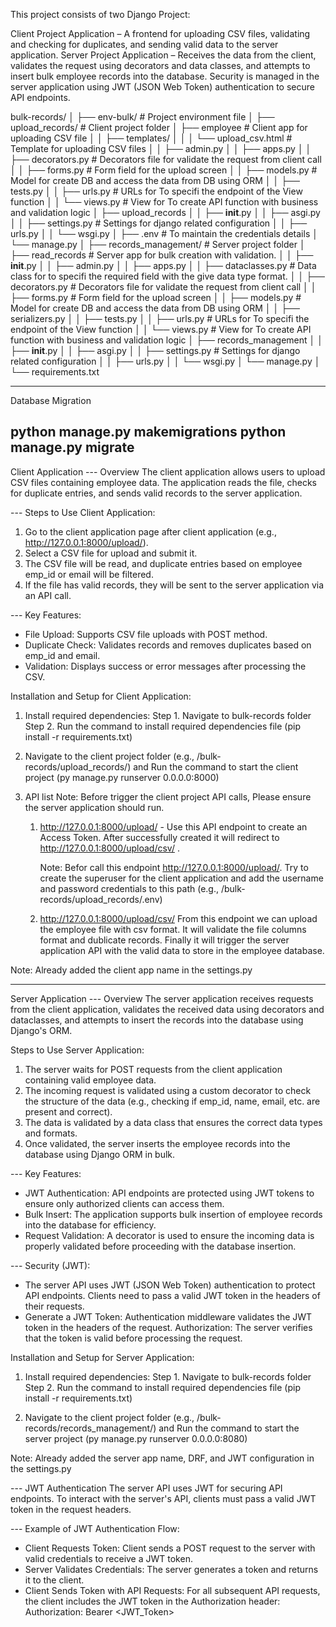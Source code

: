 This project consists of two Django Project:

Client Project Application – A frontend for uploading CSV files, validating and checking for duplicates, and sending valid data to the server application.
Server Project Application – Receives the data from the client, validates the request using decorators and data classes, and attempts to insert bulk employee records into the database.
Security is managed in the server application using JWT (JSON Web Token) authentication to secure API endpoints.


bulk-records/
│
├── env-bulk/   # Project environment file
│
├── upload_records/    # Client project folder
│   ├── employee    # Client app for uploading CSV file
│   │   ├── templates/
│   │   │   └── upload_csv.html    # Template for uploading CSV files
│   │   ├── admin.py
│   │   ├── apps.py
│   │   ├── decorators.py    # Decorators file for validate the request from client call
│   │   ├── forms.py   # Form field for the upload screen
│   │   ├── models.py    # Model for create DB and access the data from DB using ORM
│   │   ├── tests.py
│   │   ├── urls.py    # URLs for To specifi the endpoint of the View function
│   │   └── views.py   # View for To create API function with business and validation logic 
│   ├── upload_records
│   │   ├── __init__.py
│   │   ├── asgi.py
│   │   ├── settings.py   # Settings for django related configuration
│   │   ├── urls.py
│   │   └── wsgi.py
│   ├── .env    # To maintain the credentials details
│   └── manage.py
│
├── records_management/          # Server project folder
│   ├── read_records    # Server app for bulk creation with validation.
│   │   ├── __init__.py
│   │   ├── admin.py
│   │   ├── apps.py
│   │   ├── dataclasses.py   # Data class for to specifi the required field with the give data type format.
│   │   ├── decorators.py   # Decorators file for validate the request from client call
│   │   ├── forms.py    # Form field for the upload screen
│   │   ├── models.py    # Model for create DB and access the data from DB using ORM
│   │   ├── serializers.py
│   │   ├── tests.py
│   │   ├── urls.py    # URLs for To specifi the endpoint of the View function
│   │   └── views.py    # View for To create API function with business and validation logic
│   ├── records_management
│   │   ├── __init__.py
│   │   ├── asgi.py
│   │   ├── settings.py   # Settings for django related configuration
│   │   ├── urls.py
│   │   └── wsgi.py
│   └── manage.py
│
└── requirements.txt

-----------------------------------------------------------------------------------------------------------
Database Migration 

python manage.py makemigrations
python manage.py migrate
-----------------------------------------------------------------------------------------------------------

Client Application
--- Overview
The client application allows users to upload CSV files containing employee data. The application reads the file, checks for duplicate entries, and sends valid records to the server application.

--- Steps to Use Client Application:
1. Go to the client application page after client application (e.g., http://127.0.0.1:8000/upload/).
2. Select a CSV file for upload and submit it.
3. The CSV file will be read, and duplicate entries based on employee emp_id or email will be filtered.
4. If the file has valid records, they will be sent to the server application via an API call.

--- Key Features:
* File Upload: Supports CSV file uploads with POST method.
* Duplicate Check: Validates records and removes duplicates based on emp_id and email.
* Validation: Displays success or error messages after processing the CSV.


Installation and Setup for Client Application:
1. Install required dependencies:
    Step 1. Navigate to bulk-records folder
    Step 2. Run the command to install required dependencies file (pip install -r requirements.txt)

2. Navigate to the client project folder (e.g., /bulk-records/upload_records/) and Run the command to start the client project (py manage.py runserver 0.0.0.0:8000)

3. API list
Note: Before trigger the client project API calls, Please ensure the server application should run.
    1. http://127.0.0.1:8000/upload/ - Use this API endpoint to create an Access Token. After successfully created it will redirect to http://127.0.0.1:8000/upload/csv/ .

        Note: Befor call this endpoint http://127.0.0.1:8000/upload/. Try to create the superuser for the client application and add the username and password credentials to this path (e.g., /bulk-records/upload_records/.env)

    2. http://127.0.0.1:8000/upload/csv/ From this endpoint we can upload the employee file with csv format. It will validate the file columns format and dublicate records. Finally it will trigger the server application API with the valid data to store in the employee database.    

Note: Already added the client app name in the settings.py


-----------------------------------------------------------------------------------------------------------

Server Application
--- Overview
The server application receives requests from the client application, validates the received data using decorators and dataclasses, and attempts to insert the records into the database using Django's ORM.

Steps to Use Server Application:
1. The server waits for POST requests from the client application containing valid employee data.
2. The incoming request is validated using a custom decorator to check the structure of the data (e.g., checking if emp_id, name, email, etc. are present and correct).
3. The data is validated by a data class that ensures the correct data types and formats.
4. Once validated, the server inserts the employee records into the database using Django ORM in bulk.

--- Key Features:
* JWT Authentication: API endpoints are protected using JWT tokens to ensure only authorized clients can access them.
* Bulk Insert: The application supports bulk insertion of employee records into the database for efficiency.
* Request Validation: A decorator is used to ensure the incoming data is properly validated before proceeding with the database insertion.

--- Security (JWT):
* The server API uses JWT (JSON Web Token) authentication to protect API endpoints. Clients need to pass a valid JWT token in the headers of their requests.
* Generate a JWT Token: Authentication middleware validates the JWT token in the headers of the request.
Authorization: The server verifies that the token is valid before processing the request.


Installation and Setup for Server Application:
1. Install required dependencies:
    Step 1. Navigate to bulk-records folder
    Step 2. Run the command to install required dependencies file (pip install -r requirements.txt)

2. Navigate to the client project folder (e.g., /bulk-records/records_management/) and Run the command to start the server project (py manage.py runserver 0.0.0.0:8080)

Note: Already added the server app name, DRF, and JWT configuration in the settings.py


--- JWT Authentication
The server API uses JWT for securing API endpoints. To interact with the server's API, clients must pass a valid JWT token in the request headers.

--- Example of JWT Authentication Flow:
* Client Requests Token: Client sends a POST request to the server with valid credentials to receive a JWT token.
* Server Validates Credentials: The server generates a token and returns it to the client.
* Client Sends Token with API Requests: For all subsequent API requests, the client includes the JWT token in the Authorization header: Authorization: Bearer <JWT_Token>
